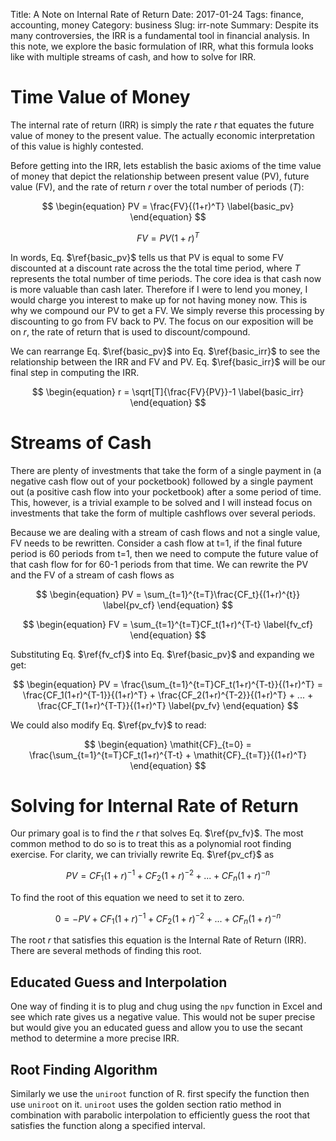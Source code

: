 Title: A Note on Internal Rate of Return
Date: 2017-01-24
Tags: finance, accounting, money
Category: business
Slug: irr-note
Summary: Despite its many controversies, the IRR is a fundamental tool in financial analysis. In this note, we explore the basic formulation of IRR, what this formula looks like with multiple streams of cash, and how to solve for IRR.

# Time Value of Money

The internal rate of return (IRR) is simply the rate *r* that equates the future value of money to the present value. The actually economic interpretation of this value is highly contested.

Before getting into the IRR, lets establish the basic axioms of the time value of money that depict the relationship between present value (PV), future value (FV), and the rate of return *r* over the total number of periods ($T$):

$$
\begin{equation}
PV = \frac{FV}{(1+r)^T}
\label{basic_pv}
\end{equation}
$$

$$
\begin{equation}
FV = PV(1+r)^T
\label{basic_fv}
\end{equation}
$$

In words, Eq. $\ref{basic_pv}$ tells us that PV is equal to some FV discounted at a discount rate across the the total time period, where *T* represents the total number of time periods. The core idea is that cash now is more valuable than cash later. Therefore if I were to lend you money, I would charge you interest to make up for not having money now. This is why we compound our PV to get a FV. We simply reverse this processing by discounting to go from FV back to PV. The focus on our exposition will be on *r*, the rate of return that is used to discount/compound.

We can rearrange Eq. $\ref{basic_pv}$ into Eq. $\ref{basic_irr}$ to see the relationship between the IRR and FV and PV. Eq. $\ref{basic_irr}$ will be our final step in computing the IRR.

$$
\begin{equation}
r = \sqrt[T]{\frac{FV}{PV}}-1
\label{basic_irr}
\end{equation}
$$

# Streams of Cash

There are plenty of investments that take the form of a single payment in (a negative cash flow out of your pocketbook) followed by a single payment out (a positive cash flow into your pocketbook) after a some period of time. This, however, is a trivial example to be solved and I will instead focus on investments that take the form of multiple cashflows over several periods.

Because we are dealing with a stream of cash flows and not a single value, FV needs to be rewritten. Consider a cash flow at t=1, if the final future period is 60 periods from t=1, then we need to compute the future value of that cash flow for for 60-1 periods from that time. We can rewrite the PV and the FV of a stream of cash flows as

$$
\begin{equation}
PV = \sum_{t=1}^{t=T}\frac{CF_t}{(1+r)^{t}}
\label{pv_cf}
\end{equation}
$$

$$
\begin{equation}
FV = \sum_{t=1}^{t=T}CF_t(1+r)^{T-t}
\label{fv_cf}
\end{equation}
$$

Substituting Eq. $\ref{fv_cf}$ into Eq. $\ref{basic_pv}$ and expanding we get:

$$
\begin{equation}
PV = \frac{\sum_{t=1}^{t=T}CF_t(1+r)^{T-t}}{(1+r)^T} = \frac{CF_1(1+r)^{T-1}}{(1+r)^T} + \frac{CF_2(1+r)^{T-2}}{(1+r)^T} + ... + \frac{CF_T(1+r)^{T-T}}{(1+r)^T}
\label{pv_fv}
\end{equation}
$$

We could also modify Eq. $\ref{pv_fv}$ to read:

$$
\begin{equation}
\mathit{CF}_{t=0} = \frac{\sum_{t=1}^{t=T}CF_t(1+r)^{T-t} + \mathit{CF}_{t=T}}{(1+r)^T}
\end{equation}
$$

# Solving for Internal Rate of Return

Our primary goal is to find the *r* that solves Eq. $\ref{pv_fv}$. The most common method to do so is to treat this as a polynomial root finding exercise. For clarity, we can trivially rewrite Eq. $\ref{pv_cf}$ as

$$
\begin{equation}
PV = CF_1 (1+r)^{-1} + CF_2 (1+r)^{-2} + ... + CF_n (1+r)^{-n}
\end{equation}
$$

To find the root of this equation we need to set it to zero.

$$
\begin{equation}
0 = -PV + CF_1 (1+r)^{-1} + CF_2 (1+r)^{-2} + ... + CF_n (1+r)^{-n}
\end{equation}
$$

The root *r* that satisfies this equation is the Internal Rate of Return (IRR). There are several methods of finding this root.

## Educated Guess and Interpolation

One way of finding it is to plug and chug using the `npv` function in Excel and see which rate gives us a negative value. This would not be super precise but would give you an educated guess and allow you to use the secant method to determine a more precise IRR.

## Root Finding Algorithm
Similarly we use the `uniroot` function of R. first specify the function then use `uniroot` on it. `uniroot` uses the golden section ratio method in combination with parabolic interpolation to efficiently guess the root that satisfies the function along a specified interval.


<!-- explain excel/secant method -->
<!-- r code  for uniroot -->
<!-- latex appendix for formulas -->
